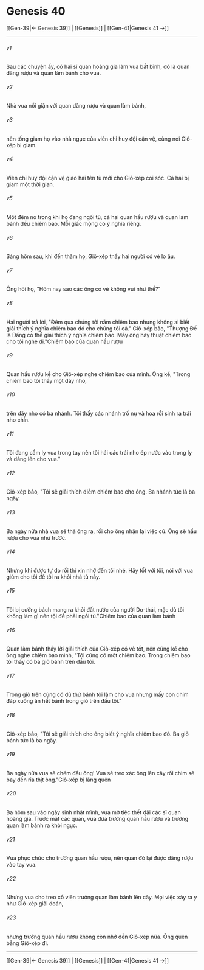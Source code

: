 # Genesis 40

[[Gen-39|← Genesis 39]] | [[Genesis]] | [[Gen-41|Genesis 41 →]]
***



###### v1 
Sau các chuyện ấy, có hai sĩ quan hoàng gia làm vua bất bình, đó là quan dâng rượu và quan làm bánh cho vua. 

###### v2 
Nhà vua nổi giận với quan dâng rượu và quan làm bánh, 

###### v3 
nên tống giam họ vào nhà ngục của viên chỉ huy đội cận vệ, cùng nơi Giô-xép bị giam. 

###### v4 
Viên chỉ huy đội cận vệ giao hai tên tù mới cho Giô-xép coi sóc. Cả hai bị giam một thời gian. 

###### v5 
Một đêm nọ trong khi họ đang ngồi tù, cả hai quan hầu rượu và quan làm bánh đều chiêm bao. Mỗi giấc mộng có ý nghĩa riêng. 

###### v6 
Sáng hôm sau, khi đến thăm họ, Giô-xép thấy hai người có vẻ lo âu. 

###### v7 
Ông hỏi họ, "Hôm nay sao các ông có vẻ không vui như thế?" 

###### v8 
Hai người trả lời, "Đêm qua chúng tôi nằm chiêm bao nhưng không ai biết giải thích ý nghĩa chiêm bao đó cho chúng tôi cả." Giô-xép bảo, "Thượng Đế là Đấng có thể giải thích ý nghĩa chiêm bao. Mấy ông hãy thuật chiêm bao cho tôi nghe đi."Chiêm bao của quan hầu rượu 

###### v9 
Quan hầu rượu kể cho Giô-xép nghe chiêm bao của mình. Ông kể, "Trong chiêm bao tôi thấy một dây nho, 

###### v10 
trên dây nho có ba nhánh. Tôi thấy các nhánh trổ nụ và hoa rồi sinh ra trái nho chín. 

###### v11 
Tôi đang cầm ly vua trong tay nên tôi hái các trái nho ép nước vào trong ly và dâng lên cho vua." 

###### v12 
Giô-xép bảo, "Tôi sẽ giải thích điềm chiêm bao cho ông. Ba nhánh tức là ba ngày. 

###### v13 
Ba ngày nữa nhà vua sẽ thả ông ra, rồi cho ông nhận lại việc cũ. Ông sẽ hầu rượu cho vua như trước. 

###### v14 
Nhưng khi được tự do rồi thì xin nhớ đến tôi nhé. Hãy tốt với tôi, nói với vua giùm cho tôi để tôi ra khỏi nhà tù nầy. 

###### v15 
Tôi bị cưỡng bách mang ra khỏi đất nước của người Do-thái, mặc dù tôi không làm gì nên tội để phải ngồi tù."Chiêm bao của quan làm bánh 

###### v16 
Quan làm bánh thấy lời giải thích của Giô-xép có vẻ tốt, nên cũng kể cho ông nghe chiêm bao mình, "Tôi cũng có một chiêm bao. Trong chiêm bao tôi thấy có ba giỏ bánh trên đầu tôi. 

###### v17 
Trong giỏ trên cùng có đủ thứ bánh tôi làm cho vua nhưng mấy con chim đáp xuống ăn hết bánh trong giỏ trên đầu tôi." 

###### v18 
Giô-xép bảo, "Tôi sẽ giải thích cho ông biết ý nghĩa chiêm bao đó. Ba giỏ bánh tức là ba ngày. 

###### v19 
Ba ngày nữa vua sẽ chém đầu ông! Vua sẽ treo xác ông lên cây rồi chim sẽ bay đến rỉa thịt ông."Giô-xép bị lãng quên 

###### v20 
Ba hôm sau vào ngày sinh nhật mình, vua mở tiệc thết đãi các sĩ quan hoàng gia. Trước mặt các quan, vua đưa trưởng quan hầu rượu và trưởng quan làm bánh ra khỏi ngục. 

###### v21 
Vua phục chức cho trưởng quan hầu rượu, nên quan đó lại được dâng rượu vào tay vua. 

###### v22 
Nhưng vua cho treo cổ viên trưởng quan làm bánh lên cây. Mọi việc xảy ra y như Giô-xép giải đoán, 

###### v23 
nhưng trưởng quan hầu rượu không còn nhớ đến Giô-xép nữa. Ông quên bẵng Giô-xép đi.

***
[[Gen-39|← Genesis 39]] | [[Genesis]] | [[Gen-41|Genesis 41 →]]
